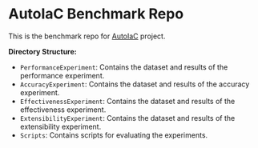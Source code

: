# AutoIaC Benchmark Repo

This is the benchmark repo for [AutoIaC](https://github.com/mekanican/AutoIaC.git) project. 

**Directory Structure:**
- `PerformanceExperiment`: Contains the dataset and results of the performance experiment.
- `AccuracyExperiment`: Contains the dataset and results of the accuracy experiment.
- `EffectivenessExperiment`: Contains the dataset and results of the effectiveness experiment.
- `ExtensibilityExperiment`: Contains the dataset and results of the extensibility experiment.
- `Scripts`: Contains scripts for evaluating the experiments.

